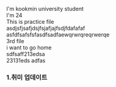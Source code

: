 I'm kookmin university student  
I'm 24  
This is practice file  
asdjsfjsafjdsjfsjafjajfsdjfdafafaf  
asfdfsafsfsfasdfsadfaewqrwrqreqrwerqe  
3rd file  
i want to go home  
sdfsaff213edsa  
23131eds adfas 
### 1.취미 업데이트  
